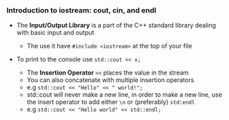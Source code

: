 ### Introduction to iostream: cout, cin, and endl

- The **Input/Output Library** is a part of the C++ standard library dealing with basic input and output
    - The use it have `#include <iostream>` at the top of your file

- To print to the console use `std::cout << x;`
    - The **Insertion Operator** `<<` places the value in the stream
    - You can also concatenate with multiple insertion operators
    - e.g `std::cout << "Hello" << " world!";`
    - std::cout will never make a new line, in order to make a new line, use the insert operator to add either `\n` or (preferably) `std:endl`
    - e.g `std::cout << "Hello world" << std::endl;`
